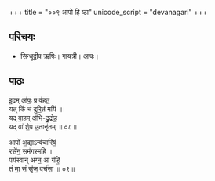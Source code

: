 +++
title = "००९ आपो हि ष्ठा"
unicode_script = "devanagari"
+++


## परिचयः
- सिन्धूद्वीप ऋषिः। गायत्री। आपः।

## पाठः
<div class="js_include" url="/vedAH/Rk/shAkalam/saMhitA/10/aMshAH/ApaH/Apo_hi_ShThAH.md"  newLevelForH1="2" includeTitle="true"> </div>  

<div class="js_include" url="/vedAH/Rk/shAkalam/saMhitA/10/aMshAH/ApaH/shan_no_devIH.md"  newLevelForH1="2" includeTitle="true"> </div>  


<div class="js_include" url="/vedAH/Rk/shAkalam/saMhitA/10/aMshAH/ApaH/IshAnA_vAryANAm.md"  newLevelForH1="2" includeTitle="true"> </div>  



<div class="js_include" url="/vedAH/Rk/shAkalam/saMhitA/10/aMshAH/ApaH/apsu_me_somo_gAyatrI.md"  newLevelForH1="2" includeTitle="true"> </div>  


इ॒दम् आ॑पः॒ प्र व॑हत॒  
यत् किं च॑ दुरि॒तं मयि॑ ।  
यद् वा॒हम् अ॑भि-दु॒द्रोह॒  
यद् वा॑ शे॒प उ॒तानृ॑तम् ॥ ०८॥

आपो॑ अ॒द्याऽन्व॑चारिषं॒  
रसे॑न॒ सम॑गस्महि ।  
पय॑स्वान् अग्न॒ आ ग॑हि॒  
तं मा॒ सं सृ॑ज॒ वर्च॑सा ॥ ०९॥
